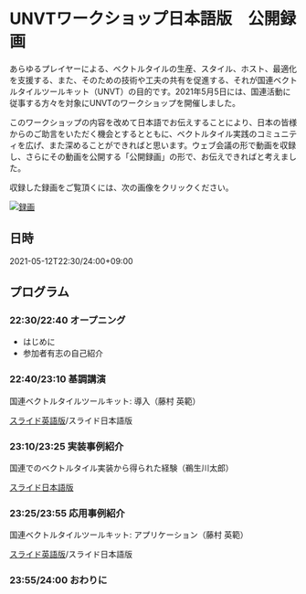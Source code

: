 # UNVTワークショップ日本語版　公開録画

あらゆるプレイヤーによる、ベクトルタイルの生産、スタイル、ホスト、最適化を支援する、また、そのための技術や工夫の共有を促進する、それが国連ベクトルタイルツールキット（UNVT）の目的です。2021年5月5日には、国連活動に従事する方々を対象にUNVTのワークショップを開催しました。  

このワークショップの内容を改めて日本語でお伝えすることにより、日本の皆様からのご助言をいただく機会とするとともに、ベクトルタイル実践のコミュニティを広げ、また深めることができればと思います。ウェブ会議の形で動画を収録し、さらにその動画を公開する「公開録画」の形で、お伝えできればと考えました。

収録した録画をご覧頂くには、次の画像をクリックください。

[![録画](https://img.youtube.com/vi/bZP_rF7cvS0/0.jpg)](https://www.youtube.com/watch?v=bZP_rF7cvS0)

## 日時
2021-05-12T22:30/24:00+09:00

## プログラム

### 22:30/22:40 オープニング
- はじめに
- 参加者有志の自己紹介

### 22:40/23:10 基調講演
国連ベクトルタイルツールキット: 導入（藤村 英範）

[スライド英語版](https://speakerdeck.com/hfu/unvt-workshop-introduction-and-application)/スライド日本語版

### 23:10/23:25 実装事例紹介
国連でのベクトルタイル実装から得られた経験（鵜生川太郎）

[スライド日本語版](https://speakerdeck.com/ubukawa/lessons-from-unvt-deployment-effort-in-un-in-japanese)

### 23:25/23:55 応用事例紹介
国連ベクトルタイルツールキット: アプリケーション（藤村 英範）

[スライド英語版](https://speakerdeck.com/hfu/unvt-workshop-introduction-and-application?slide=34)/スライド日本語版

### 23:55/24:00 おわりに
